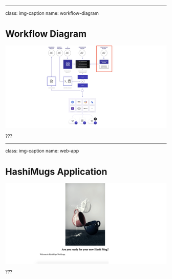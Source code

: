 
---
class: img-caption
name: workflow-diagram
# Workflow Diagram

![](images/workflow.png)


???

---
class: img-caption
name: web-app
# HashiMugs Application

![](images/HashiMugs.png)


???
